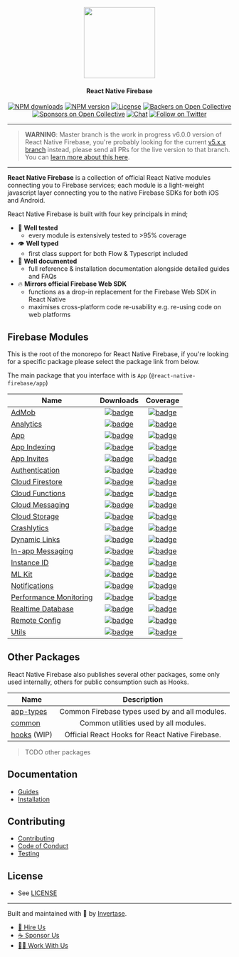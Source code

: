 <p align="center">
  <a href="https://invertase.io/oss/react-native-firebase">
    <img width="160px" src="https://i.imgur.com/JIyBtKW.png"><br/>
  </a>
  <h4 align="center">React Native Firebase</h2>
</p>

<p align="center">
  <a href="https://www.npmjs.com/package/react-native-firebase"><img src="https://img.shields.io/npm/dm/react-native-firebase.svg?style=flat-square" alt="NPM downloads"></a>
  <a href="https://www.npmjs.com/package/react-native-firebase"><img src="https://img.shields.io/npm/v/react-native-firebase.svg?style=flat-square" alt="NPM version"></a>
  <a href="/LICENSE"><img src="https://img.shields.io/npm/l/react-native-firebase.svg?style=flat-square" alt="License"></a>
  <a href="#backers"><img src="https://opencollective.com/react-native-firebase/backers/badge.svg?style=flat-square" alt="Backers on Open Collective"></a>
  <a href="#sponsors"><img src="https://opencollective.com/react-native-firebase/sponsors/badge.svg?style=flat-square" alt="Sponsors on Open Collective"></a>
  <a href="https://invertase.link/discord"><img src="https://img.shields.io/discord/295953187817521152.svg?logo=discord&style=flat-square&colorA=7289da&label=discord" alt="Chat"></a>
  <a href="https://twitter.com/rnfirebase"><img src="https://img.shields.io/twitter/follow/rnfirebase.svg?style=social&label=Follow" alt="Follow on Twitter"></a>
</p>

---

> **WARNING**: Master branch is the work in progress v6.0.0 version of React Native Firebase, you're probably looking for the current [v5.x.x branch](https://github.com/invertase/react-native-firebase/tree/v5.x.x) instead, please send all PRs for the live version to that branch. You can [learn more about this here](https://blog.invertase.io/react-native-firebase-2019-7e334ca9bcc6).

---

**React Native Firebase** is a collection of official React Native modules connecting you to Firebase services; each module is a light-weight javascript layer connecting you to the native Firebase SDKs for both iOS and Android.

React Native Firebase is built with four key principals in mind;

- 🧪 **Well tested**
  - every module is extensively tested to >95% coverage
- 👁 **Well typed**
  - first class support for both Flow & Typescript included
- 📄 **Well documented**
  - full reference & installation documentation alongside detailed guides and FAQs
- 🔥 **Mirrors official Firebase Web SDK**
  - functions as a drop-in replacement for the Firebase Web SDK in React Native
  - maximises cross-platform code re-usability e.g. re-using code on web platforms

## Firebase Modules

This is the root of the monorepo for React Native Firebase, if you're looking for a specific package please select the package link from below.

The main package that you interface with is `App` (`@react-native-firebase/app`)

| Name                                     |                                                                                      Downloads                                                                                      |                                                          Coverage                                                           |
| ---------------------------------------- | :---------------------------------------------------------------------------------------------------------------------------------------------------------------------------------: | :-------------------------------------------------------------------------------------------------------------------------: |
| [AdMob](/packages/admob)                 |         [![badge](https://img.shields.io/npm/dm/@react-native-firebase/admob.svg?style=for-the-badge&logo=npm)](https://www.npmjs.com/package/@react-native-firebase/admob)         |         [![badge](https://api.rnfirebase.io/coverage/admob/badge)](https://api.rnfirebase.io/coverage/admob/detail)         |
| [Analytics](/packages/analytics)         |     [![badge](https://img.shields.io/npm/dm/@react-native-firebase/analytics.svg?style=for-the-badge&logo=npm)](https://www.npmjs.com/package/@react-native-firebase/analytics)     |     [![badge](https://api.rnfirebase.io/coverage/analytics/badge)](https://api.rnfirebase.io/coverage/analytics/detail)     |
| [App](/packages/app)                     |           [![badge](https://img.shields.io/npm/dm/@react-native-firebase/app.svg?style=for-the-badge&logo=npm)](https://www.npmjs.com/package/@react-native-firebase/app)           |           [![badge](https://api.rnfirebase.io/coverage/app/badge)](https://api.rnfirebase.io/coverage/app/detail)           |
| [App Indexing](/packages/indexing)       |      [![badge](https://img.shields.io/npm/dm/@react-native-firebase/indexing.svg?style=for-the-badge&logo=npm)](https://www.npmjs.com/package/@react-native-firebase/indexing)      |      [![badge](https://api.rnfirebase.io/coverage/indexing/badge)](https://api.rnfirebase.io/coverage/indexing/detail)      |
| [App Invites](/packages/invites)         |       [![badge](https://img.shields.io/npm/dm/@react-native-firebase/invites.svg?style=for-the-badge&logo=npm)](https://www.npmjs.com/package/@react-native-firebase/invites)       |       [![badge](https://api.rnfirebase.io/coverage/invites/badge)](https://api.rnfirebase.io/coverage/invites/detail)       |
| [Authentication](/packages/auth)         |          [![badge](https://img.shields.io/npm/dm/@react-native-firebase/auth.svg?style=for-the-badge&logo=npm)](https://www.npmjs.com/package/@react-native-firebase/auth)          |          [![badge](https://api.rnfirebase.io/coverage/auth/badge)](https://api.rnfirebase.io/coverage/auth/detail)          |
| [Cloud Firestore](/packages/firestore)   |     [![badge](https://img.shields.io/npm/dm/@react-native-firebase/firestore.svg?style=for-the-badge&logo=npm)](https://www.npmjs.com/package/@react-native-firebase/firestore)     |     [![badge](https://api.rnfirebase.io/coverage/firestore/badge)](https://api.rnfirebase.io/coverage/firestore/detail)     |
| [Cloud Functions](/packages/functions)   |     [![badge](https://img.shields.io/npm/dm/@react-native-firebase/functions.svg?style=for-the-badge&logo=npm)](https://www.npmjs.com/package/@react-native-firebase/functions)     |     [![badge](https://api.rnfirebase.io/coverage/functions/badge)](https://api.rnfirebase.io/coverage/functions/detail)     |
| [Cloud Messaging](/packages/messaging)   |     [![badge](https://img.shields.io/npm/dm/@react-native-firebase/messaging.svg?style=for-the-badge&logo=npm)](https://www.npmjs.com/package/@react-native-firebase/messaging)     |     [![badge](https://api.rnfirebase.io/coverage/messaging/badge)](https://api.rnfirebase.io/coverage/messaging/detail)     |
| [Cloud Storage](/packages/storage)       |       [![badge](https://img.shields.io/npm/dm/@react-native-firebase/storage.svg?style=for-the-badge&logo=npm)](https://www.npmjs.com/package/@react-native-firebase/storage)       |       [![badge](https://api.rnfirebase.io/coverage/storage/badge)](https://api.rnfirebase.io/coverage/storage/detail)       |
| [Crashlytics](/packages/crashlytics)     |   [![badge](https://img.shields.io/npm/dm/@react-native-firebase/crashlytics.svg?style=for-the-badge&logo=npm)](https://www.npmjs.com/package/@react-native-firebase/crashlytics)   |   [![badge](https://api.rnfirebase.io/coverage/crashlytics/badge)](https://api.rnfirebase.io/coverage/crashlytics/detail)   |
| [Dynamic Links](/packages/links)         |         [![badge](https://img.shields.io/npm/dm/@react-native-firebase/links.svg?style=for-the-badge&logo=npm)](https://www.npmjs.com/package/@react-native-firebase/links)         |         [![badge](https://api.rnfirebase.io/coverage/links/badge)](https://api.rnfirebase.io/coverage/links/detail)         |
| [In-app Messaging](/packages/fiam)       |          [![badge](https://img.shields.io/npm/dm/@react-native-firebase/fiam.svg?style=for-the-badge&logo=npm)](https://www.npmjs.com/package/@react-native-firebase/fiam)          |          [![badge](https://api.rnfirebase.io/coverage/fiam/badge)](https://api.rnfirebase.io/coverage/fiam/detail)          |
| [Instance ID](/packages/iid)             |           [![badge](https://img.shields.io/npm/dm/@react-native-firebase/iid.svg?style=for-the-badge&logo=npm)](https://www.npmjs.com/package/@react-native-firebase/iid)           |           [![badge](https://api.rnfirebase.io/coverage/iid/badge)](https://api.rnfirebase.io/coverage/iid/detail)           |
| [ML Kit](/packages/mlkit)                |         [![badge](https://img.shields.io/npm/dm/@react-native-firebase/mlkit.svg?style=for-the-badge&logo=npm)](https://www.npmjs.com/package/@react-native-firebase/mlkit)         |         [![badge](https://api.rnfirebase.io/coverage/mlkit/badge)](https://api.rnfirebase.io/coverage/mlkit/detail)         |
| [Notifications](/packages/notifications) | [![badge](https://img.shields.io/npm/dm/@react-native-firebase/notifications.svg?style=for-the-badge&logo=npm)](https://www.npmjs.com/package/@react-native-firebase/notifications) | [![badge](https://api.rnfirebase.io/coverage/notifications/badge)](https://api.rnfirebase.io/coverage/notifications/detail) |
| [Performance Monitoring](/packages/perf) |          [![badge](https://img.shields.io/npm/dm/@react-native-firebase/perf.svg?style=for-the-badge&logo=npm)](https://www.npmjs.com/package/@react-native-firebase/perf)          |          [![badge](https://api.rnfirebase.io/coverage/perf/badge)](https://api.rnfirebase.io/coverage/perf/detail)          |
| [Realtime Database](/packages/database)  |      [![badge](https://img.shields.io/npm/dm/@react-native-firebase/database.svg?style=for-the-badge&logo=npm)](https://www.npmjs.com/package/@react-native-firebase/database)      |      [![badge](https://api.rnfirebase.io/coverage/database/badge)](https://api.rnfirebase.io/coverage/database/detail)      |
| [Remote Config](/packages/config)        |        [![badge](https://img.shields.io/npm/dm/@react-native-firebase/config.svg?style=for-the-badge&logo=npm)](https://www.npmjs.com/package/@react-native-firebase/config)        |        [![badge](https://api.rnfirebase.io/coverage/config/badge)](https://api.rnfirebase.io/coverage/config/detail)        |
| [Utils](/packages/utils)                 |         [![badge](https://img.shields.io/npm/dm/@react-native-firebase/utils.svg?style=for-the-badge&logo=npm)](https://www.npmjs.com/package/@react-native-firebase/utils)         |         [![badge](https://api.rnfirebase.io/coverage/utils/badge)](https://api.rnfirebase.io/coverage/utils/detail)         |

## Other Packages

React Native Firebase also publishes several other packages, some only used internally, others for public consumption such as Hooks.

| Name                             |                   Description                   |
| -------------------------------- | :---------------------------------------------: |
| [app-types](/packages/app-types) | Common Firebase types used by and all modules.  |
| [common](/packages/common)       |      Common utilities used by all modules.      |
| [hooks](/packages/hooks) (WIP)   | Official React Hooks for React Native Firebase. |

> TODO other packages

## Documentation

- [Guides](#TODO)
- [Installation](#TODO)

## Contributing

- [Contributing](/CONTRIBUTING.md)
- [Code of Conduct](/CODE_OF_CONDUCT.md)
- [Testing](/tests/README.md)

## License

- See [LICENSE](/LICENSE)

---

Built and maintained with 💛 by [Invertase](https://invertase.io).

- [💼 Hire Us](https://invertase.io/hire-us)
- [☕️ Sponsor Us](https://opencollective.com/react-native-firebase)
- [👩‍💻 Work With Us](https://invertase.io/jobs)
